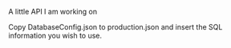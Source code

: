 A little API I am working on

Copy DatabaseConfig.json to production.json and insert the SQL information you wish to use.